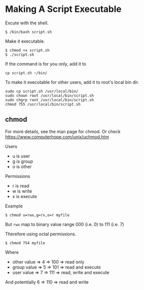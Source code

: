 # Making A Script Executable

Excute with the shell.
```
$ /bin/bash script.sh
```

Make it executable.
```
$ chmod +x script.sh
$ ./script.sh
```

If the command is for you only, add it to
```
cp script.sh ~/bin/
```

To make it executable for other users, add it to root's local bin dir.
```
sudo cp script.sh /usr/local/bin/
sudo chown root /usr/local/bin/script.sh
sudo chgrp root /usr/local/bin/script.sh
chmod 755 /usr/local/bin/script.sh
```



## chmod

For more details, see the man page for chmod. Or check https://www.computerhope.com/unix/uchmod.htm


Users

* u is user
* g is group
* o is other

Permissions

* r is read
* w is write
* x is execute



Example
```
$ chmod u=rwx,g=rx,o=r myfile
```

But `rwx` map to binary value range 000 (i.e. 0) to 111 (i.e. 7)

Therefore using octal permissions.
```
$ chmod 754 myfile
```

Where
* other value => 4 => 100 => read only
* group value => 5 => 101 => read and execute
* user value => 7 => 111 => read, write and execute

And potentially 6 => 110 => read and write
